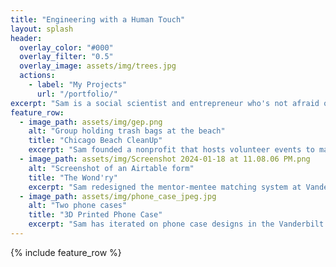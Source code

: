 ```yaml
---
title: "Engineering with a Human Touch"
layout: splash
header:
  overlay_color: "#000"
  overlay_filter: "0.5"
  overlay_image: assets/img/trees.jpg
  actions:
    - label: "My Projects"
      url: "/portfolio/"
excerpt: "Sam is a social scientist and entrepreneur who's not afraid of tinkering with tech. This portoflio will focus on his digital fabrication projects."
feature_row:
  - image_path: assets/img/gep.png
    alt: "Group holding trash bags at the beach"
    title: "Chicago Beach CleanUp"
    excerpt: "Sam founded a nonprofit that hosts volunteer events to make environmental service more accessible in Chicago."
  - image_path: assets/img/Screenshot 2024-01-18 at 11.08.06 PM.png
    alt: "Screenshot of an Airtable form"
    title: "The Wond'ry"
    excerpt: "Sam redesigned the mentor-mentee matching system at Vanderbilt's innovation center."
  - image_path: assets/img/phone_case_jpeg.jpg
    alt: "Two phone cases"
    title: "3D Printed Phone Case"
    excerpt: "Sam has iterated on phone case designs in the Vanderbilt Digital Fabrication Lab."
---
```


{% include feature_row %}

